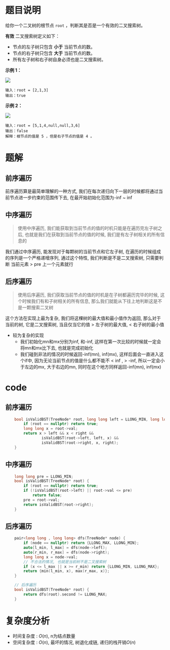 # 题目说明

给你一个二叉树的根节点 `root` ，判断其是否是一个有效的二叉搜索树。

**有效** 二叉搜索树定义如下：

- 节点的左子树只包含 **小于** 当前节点的数。
- 节点的右子树只包含 **大于** 当前节点的数。
- 所有左子树和右子树自身必须也是二叉搜索树。

**示例 1：**

![](https://assets.leetcode.com/uploads/2020/12/01/tree1.jpg)

```
输入：root = [2,1,3]
输出：true
```

**示例 2：**

![](https://assets.leetcode.com/uploads/2020/12/01/tree2.jpg)

```
输入：root = [5,1,4,null,null,3,6]
输出：false
解释：根节点的值是 5 ，但是右子节点的值是 4 。
```

# 题解

## 前序遍历

前序遍历算是最简单理解的一种方式, 我们在每次递归向下一层的时候都将通过当前节点进一步约束的范围传下去, 在最开始初始化范围为-inf ~ inf

## 中序遍历

> 使用中序遍历, 我们能获取到当前节点的值的时机只能是在遍历完左子树之后, 也就是我们在获取到当前节点的值的时候, 我们是有左子树相关的所有信息的

我们通过中序遍历, 能发现对于每颗树的当前节点和它左子树, 在遍历的时候组成的序列是一个严格递增序列, 通过这个特性, 我们判断是不是二叉搜索树, 只需要判断 当前元素 > pre 上一个元素就行

## 后序遍历

> 使用后序遍历, 我们获取当前节点的值的时机是在子树都遍历完毕的时候, 这个时候我们有和子树相关的所有信息, 那么我们就能从下往上地判断这是不是一颗搜索二叉树

这个方法在实现上最为复杂, 我们将这棵树的最大值和最小值作为返回, 那么对于当前的树, 它是二叉搜索树, 当且仅当它的值 > 左子树的最大值, < 右子树的最小值
- 较为复杂的实现
    - 我们初始化mn和mx分别为inf, 和-inf, 这样在第一次比较的时候就一定会将mn和mx比下去, 也就是完成初始化
    - 我们碰到非法的情况的时候返回-inf(mn), inf(mx), 这样后面会一直进入这个if中, 因为无论当前节点的值是什么都不能不 < inf , > -inf, 所以一定会小于左边的mx, 大于右边的mn, 同时在这个地方同样返回-inf(mn), inf(mx)

# code

## 前序遍历
```cpp
    bool isValidBST(TreeNode* root, long long left = LLONG_MIN, long long right = LLONG_MAX) {
        if (root == nullptr) return true;
        long long x = root->val;
        return x > left && x < right &&
                isValidBST(root->left, left, x) &&
                isValidBST(root->right, x, right);
    }
```

## 中序遍历

```cpp
    long long pre = LLONG_MIN;
    bool isValidBST(TreeNode* root) {
        if (root == nullptr) return true;
        if (!isValidBST(root->left) || root->val <= pre)
            return false;
        pre = root->val;
        return isValidBST(root->right);
    }
```

## 后序遍历

```cpp
    pair<long long , long long> dfs(TreeNode* node) {
        if (node == nullptr) return {LLONG_MAX, LLONG_MIN};
        auto[l_min, l_max] = dfs(node->left);
        auto[r_min, r_max] = dfs(node->right);
        long long x = node->val;
        // 不合法的情况, 也就是当前树不是二叉搜索树
        if (x <= l_max || x >= r_min) return {LLONG_MIN, LLONG_MAX};
        return {min(l_min, x), max(r_max, x)};
    }

    // 后序遍历
    bool isValidBST(TreeNode* root) {
        return dfs(root).second != LLONG_MAX;
    }
```

# 复杂度分析

- 时间复杂度 : $O(n)$, n为结点数量
- 空间复杂度 : $O(n)$, 最坏的情况, 树退化成链, 递归的栈开销$O(n)$

